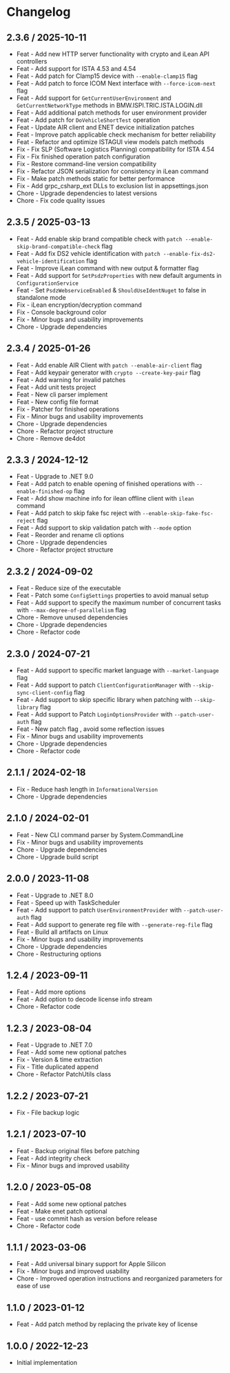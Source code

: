 ﻿# Changelog

## 2.3.6 / 2025-10-11

- Feat - Add new HTTP server functionality with crypto and iLean API controllers
- Feat - Add support for ISTA 4.53 and 4.54
- Feat - Add patch for Clamp15 device with `--enable-clamp15` flag
- Feat - Add patch to force ICOM Next interface with `--force-icom-next` flag
- Feat - Add support for `GetCurrentUserEnvironment` and `GetCurrentNetworkType` methods in BMW.ISPI.TRIC.ISTA.LOGIN.dll
- Feat - Add additional patch methods for user environment provider
- Feat - Add patch for `DoVehicleShortTest` operation
- Feat - Update AIR client and ENET device initialization patches
- Feat - Improve patch applicable check mechanism for better reliability
- Feat - Refactor and optimize ISTAGUI view models patch methods
- Fix - Fix SLP (Software Logistics Planning) compatibility for ISTA 4.54
- Fix - Fix finished operation patch configuration
- Fix - Restore command-line version compatibility
- Fix - Refactor JSON serialization for consistency in iLean command
- Fix - Make patch methods static for better performance
- Fix - Add grpc_csharp_ext DLLs to exclusion list in appsettings.json
- Chore - Upgrade dependencies to latest versions
- Chore - Fix code quality issues

## 2.3.5 / 2025-03-13

- Feat - Add enable skip brand compatible check with `patch --enable-skip-brand-compatible-check` flag
- Feat - Add fix DS2 vehicle identification with `patch --enable-fix-ds2-vehicle-identification` flag
- Feat - Improve iLean command with new output & formatter flag
- Feat - Add support for `SetPsdzProperties` with new default arguments in `ConfigurationService`
- Feat - Set `PsdzWebserviceEnabled` & `ShouldUseIdentNuget` to false in standalone mode
- Fix - iLean encryption/decryption command
- Fix - Console background color
- Fix - Minor bugs and usability improvements
- Chore - Upgrade dependencies

## 2.3.4 / 2025-01-26

- Feat - Add enable AIR Client with `patch --enable-air-client` flag
- Feat - Add keypair generator with `crypto --create-key-pair` flag
- Feat - Add warning for invalid patches
- Feat - Add unit tests project
- Feat - New cli parser implement
- Feat - New config file format
- Fix - Patcher for finished operations
- Fix - Minor bugs and usability improvements
- Chore - Upgrade dependencies
- Chore - Refactor project structure
- Chore - Remove de4dot

## 2.3.3 / 2024-12-12

- Feat - Upgrade to .NET 9.0
- Feat - Add patch to enable opening of finished operations with `--enable-finished-op` flag
- Feat - Add show machine info for ilean offline client with `ilean` command
- Feat - Add patch to skip fake fsc reject with `--enable-skip-fake-fsc-reject` flag
- Feat - Add support to skip validation patch with `--mode` option
- Feat - Reorder and rename cli options
- Chore - Upgrade dependencies
- Chore - Refactor project structure

## 2.3.2 / 2024-09-02

- Feat - Reduce size of the executable
- Feat - Patch some `ConfigSettings` properties to avoid manual setup
- Feat - Add support to specify the maximum number of concurrent tasks with `--max-degree-of-parallelism` flag
- Chore - Remove unused dependencies
- Chore - Upgrade dependencies
- Chore - Refactor code

## 2.3.0 / 2024-07-21

- Feat - Add support to specific market language with `--market-language` flag
- Feat - Add support to patch `ClientConfigurationManager` with `--skip-sync-client-config` flag
- Feat - Add support to skip specific library when patching with `--skip-library` flag
- Feat - Add support to Patch `LoginOptionsProvider` with `--patch-user-auth` flag
- Feat - New patch flag , avoid some reflection issues
- Fix - Minor bugs and usability improvements
- Chore - Upgrade dependencies
- Chore - Refactor code

## 2.1.1 / 2024-02-18

- Fix - Reduce hash length in `InformationalVersion`
- Chore - Upgrade dependencies

## 2.1.0 / 2024-02-01

- Feat - New CLI command parser by System.CommandLine
- Fix - Minor bugs and usability improvements
- Chore - Upgrade dependencies
- Chore - Upgrade build script

## 2.0.0 / 2023-11-08

- Feat - Upgrade to .NET 8.0
- Feat - Speed up with TaskScheduler
- Feat - Add support to patch `UserEnvironmentProvider` with `--patch-user-auth` flag
- Feat - Add support to generate reg file with `--generate-reg-file` flag
- Feat - Build all artifacts on Linux
- Fix - Minor bugs and usability improvements
- Chore - Upgrade dependencies
- Chore - Restructuring options

## 1.2.4 / 2023-09-11

- Feat - Add more options
- Feat - Add option to decode license info stream
- Chore - Refactor code

## 1.2.3 / 2023-08-04

- Feat - Upgrade to .NET 7.0
- Feat - Add some new optional patches
- Fix - Version & time extraction
- Fix - Title duplicated append
- Chore - Refactor PatchUtils class

## 1.2.2 / 2023-07-21

- Fix - File backup logic

## 1.2.1 / 2023-07-10

- Feat - Backup original files before patching
- Feat - Add integrity check
- Fix - Minor bugs and improved usability

## 1.2.0 / 2023-05-08

- Feat - Add some new optional patches
- Feat - Make enet patch optional
- Feat - use commit hash as version before release
- Chore - Refactor code

## 1.1.1 / 2023-03-06

- Feat - Add universal binary support for Apple Silicon
- Fix - Minor bugs and improved usability
- Chore - Improved operation instructions and reorganized parameters for ease of use

## 1.1.0 / 2023-01-12

- Feat - Add patch method by replacing the private key of license

## 1.0.0 / 2022-12-23

- Initial implementation
